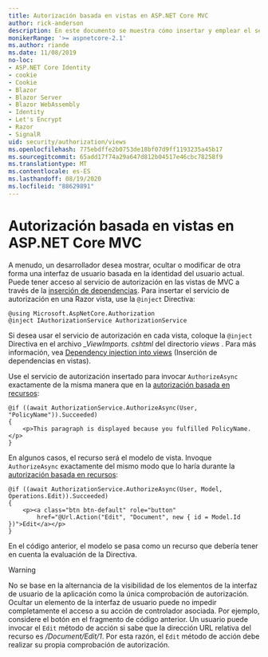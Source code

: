 ```yaml
---
title: Autorización basada en vistas en ASP.NET Core MVC
author: rick-anderson
description: En este documento se muestra cómo insertar y emplear el servicio de autorización dentro de una vista de ASP.NET Core Razor .
monikerRange: '>= aspnetcore-2.1'
ms.author: riande
ms.date: 11/08/2019
no-loc:
- ASP.NET Core Identity
- cookie
- Cookie
- Blazor
- Blazor Server
- Blazor WebAssembly
- Identity
- Let's Encrypt
- Razor
- SignalR
uid: security/authorization/views
ms.openlocfilehash: 775ebdffe2b0753de18bf07d9ff1193235a45b17
ms.sourcegitcommit: 65add17f74a29a647d812b04517e46cbc78258f9
ms.translationtype: MT
ms.contentlocale: es-ES
ms.lasthandoff: 08/19/2020
ms.locfileid: "88629891"
---
```

# <a name="view-based-authorization-in-aspnet-core-mvc"></a>Autorización basada en vistas en ASP.NET Core MVC

A menudo, un desarrollador desea mostrar, ocultar o modificar de otra forma una interfaz de usuario basada en la identidad del usuario actual. Puede tener acceso al servicio de autorización en las vistas de MVC a través de la [inserción de dependencias](xref:fundamentals/dependency-injection). Para insertar el servicio de autorización en una Razor vista, use la `@inject` Directiva:

```cshtml
@using Microsoft.AspNetCore.Authorization
@inject IAuthorizationService AuthorizationService
```

Si desea usar el servicio de autorización en cada vista, coloque la `@inject` Directiva en el archivo *_ViewImports. cshtml* del directorio *views* . Para más información, vea [Dependency injection into views](xref:mvc/views/dependency-injection) (Inserción de dependencias en vistas).

Use el servicio de autorización insertado para invocar `AuthorizeAsync` exactamente de la misma manera que en la [autorización basada en recursos](xref:security/authorization/resourcebased#security-authorization-resource-based-imperative):

```cshtml
@if ((await AuthorizationService.AuthorizeAsync(User, "PolicyName")).Succeeded)
{
    <p>This paragraph is displayed because you fulfilled PolicyName.</p>
}
```

En algunos casos, el recurso será el modelo de vista. Invoque `AuthorizeAsync` exactamente del mismo modo que lo haría durante la [autorización basada en recursos](xref:security/authorization/resourcebased#security-authorization-resource-based-imperative):

```cshtml
@if ((await AuthorizationService.AuthorizeAsync(User, Model, Operations.Edit)).Succeeded)
{
    <p><a class="btn btn-default" role="button"
        href="@Url.Action("Edit", "Document", new { id = Model.Id })">Edit</a></p>
}
```

En el código anterior, el modelo se pasa como un recurso que debería tener en cuenta la evaluación de la Directiva.

> [!WARNING]
> No se base en la alternancia de la visibilidad de los elementos de la interfaz de usuario de la aplicación como la única comprobación de autorización. Ocultar un elemento de la interfaz de usuario puede no impedir completamente el acceso a su acción de controlador asociada. Por ejemplo, considere el botón en el fragmento de código anterior. Un usuario puede invocar el `Edit` método de acción si sabe que la dirección URL relativa del recurso es */Document/Edit/1*. Por esta razón, el `Edit` método de acción debe realizar su propia comprobación de autorización.
